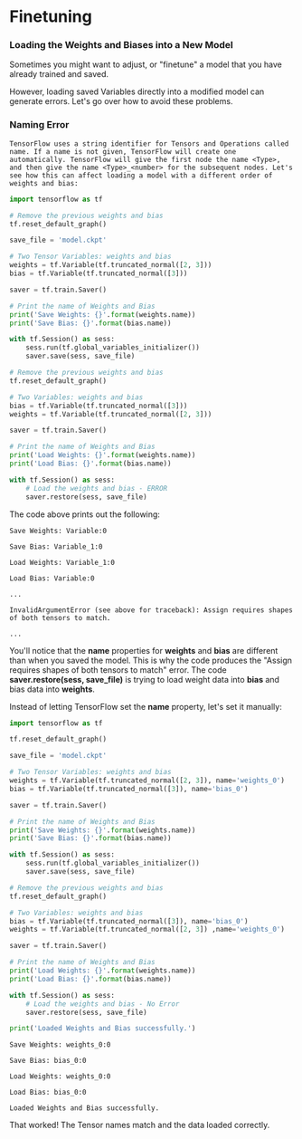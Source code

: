 # Finetuning

### Loading the Weights and Biases into a New Model

Sometimes you might want to adjust, or "finetune" a model that you have already trained and saved.

However, loading saved Variables directly into a modified model can generate errors. Let's go over how to avoid these problems.

### Naming Error

```
TensorFlow uses a string identifier for Tensors and Operations called name. If a name is not given, TensorFlow will create one automatically. TensorFlow will give the first node the name <Type>, and then give the name <Type>_<number> for the subsequent nodes. Let's see how this can affect loading a model with a different order of weights and bias:
```

```python
import tensorflow as tf

# Remove the previous weights and bias
tf.reset_default_graph()

save_file = 'model.ckpt'

# Two Tensor Variables: weights and bias
weights = tf.Variable(tf.truncated_normal([2, 3]))
bias = tf.Variable(tf.truncated_normal([3]))

saver = tf.train.Saver()

# Print the name of Weights and Bias
print('Save Weights: {}'.format(weights.name))
print('Save Bias: {}'.format(bias.name))

with tf.Session() as sess:
    sess.run(tf.global_variables_initializer())
    saver.save(sess, save_file)

# Remove the previous weights and bias
tf.reset_default_graph()

# Two Variables: weights and bias
bias = tf.Variable(tf.truncated_normal([3]))
weights = tf.Variable(tf.truncated_normal([2, 3]))

saver = tf.train.Saver()

# Print the name of Weights and Bias
print('Load Weights: {}'.format(weights.name))
print('Load Bias: {}'.format(bias.name))

with tf.Session() as sess:
    # Load the weights and bias - ERROR
    saver.restore(sess, save_file)
```

The code above prints out the following:

```
Save Weights: Variable:0

Save Bias: Variable_1:0

Load Weights: Variable_1:0

Load Bias: Variable:0

...

InvalidArgumentError (see above for traceback): Assign requires shapes of both tensors to match.

...
```

You'll notice that the **name** properties for **weights** and **bias** are different than when you saved the model. This is why the code produces the "Assign requires shapes of both tensors to match" error. The code **saver.restore(sess, save_file)** is trying to load weight data into **bias** and bias data into **weights**.

Instead of letting TensorFlow set the **name** property, let's set it manually:

```python
import tensorflow as tf

tf.reset_default_graph()

save_file = 'model.ckpt'

# Two Tensor Variables: weights and bias
weights = tf.Variable(tf.truncated_normal([2, 3]), name='weights_0')
bias = tf.Variable(tf.truncated_normal([3]), name='bias_0')

saver = tf.train.Saver()

# Print the name of Weights and Bias
print('Save Weights: {}'.format(weights.name))
print('Save Bias: {}'.format(bias.name))

with tf.Session() as sess:
    sess.run(tf.global_variables_initializer())
    saver.save(sess, save_file)

# Remove the previous weights and bias
tf.reset_default_graph()

# Two Variables: weights and bias
bias = tf.Variable(tf.truncated_normal([3]), name='bias_0')
weights = tf.Variable(tf.truncated_normal([2, 3]) ,name='weights_0')

saver = tf.train.Saver()

# Print the name of Weights and Bias
print('Load Weights: {}'.format(weights.name))
print('Load Bias: {}'.format(bias.name))

with tf.Session() as sess:
    # Load the weights and bias - No Error
    saver.restore(sess, save_file)

print('Loaded Weights and Bias successfully.')
```

```
Save Weights: weights_0:0

Save Bias: bias_0:0

Load Weights: weights_0:0

Load Bias: bias_0:0

Loaded Weights and Bias successfully.
```

That worked! The Tensor names match and the data loaded correctly.
